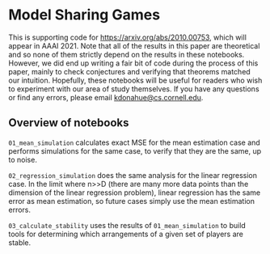 # Model Sharing Games

This is supporting code for https://arxiv.org/abs/2010.00753, which will appear in AAAI 2021. Note that all of the results in this paper are theoretical and so none of them strictly depend on the results in these notebooks. However, we did end up writing a fair bit of code during the process of this paper, mainly to check conjectures and verifying that theorems matched our intuition. Hopefully, these notebooks will be useful for readers who wish to experiment with our area of study themselves. If you have any questions or find any errors, please email <kdonahue@cs.cornell.edu>. 

## Overview of notebooks

`01_mean_simulation` calculates exact MSE for the mean estimation case and performs simulations for the same case, to verify that they are the same, up to noise. 

`02_regression_simulation` does the same analysis for the linear regression case. In the limit where n>>D (there are many more data points than the dimension of the linear regression problem), linear regression has the same error as mean estimation, so future cases simply use the mean estimation errors. 

`03_calculate_stability` uses the results of `01_mean_simulation` to build tools for determining which arrangements of a given set of players are stable. 

